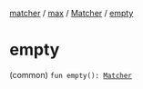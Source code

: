 [matcher](../../index.md) / [max](../index.md) / [Matcher](index.md) / [empty](./empty.md)

# empty

(common) `fun empty(): `[`Matcher`](index.md)